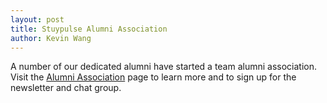 ```yaml
---
layout: post
title: Stuypulse Alumni Association
author: Kevin Wang
---
```

A number of our dedicated alumni have started a team alumni association. Visit the [Alumni Association](/community/alumni/) page to learn more and to sign up for the newsletter and chat group.
